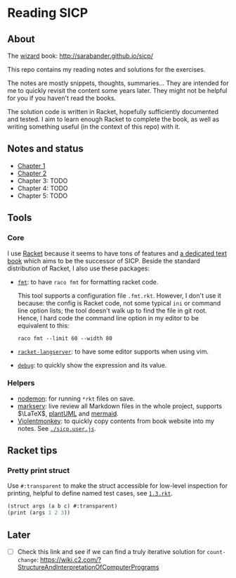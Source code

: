 # Reading SICP

## About

The [wizard][wiki] book: http://sarabander.github.io/sicp/

[wiki]: https://en.wikipedia.org/wiki/SICP

This repo contains my reading notes and solutions for the exercises.

The notes are mostly snippets, thoughts, summaries... They are intended for me
to quickly revisit the content some years later. They might not be helpful for
you if you haven't read the books.

The solution code is written in Racket, hopefully sufficiently documented and
tested. I aim to learn enough Racket to complete the book, as well as writing
something useful (in the context of this repo) with it.

## Notes and status

- [Chapter 1](./ch01/readme.md)
- [Chapter 2](./ch02/readme.md)
- Chapter 3: TODO
- Chapter 4: TODO
- Chapter 5: TODO

## Tools

### Core

I use [Racket](https://racket-lang.org) because it seems to have tons of
features and [a dedicated text book](https://htdp.org) which aims to be the
successor of SICP. Beside the standard distribution of Racket, I also use these
packages:

- [`fmt`](https://docs.racket-lang.org/fmt/): to have `raco fmt` for formatting
  racket code.

  This tool supports a configuration file `.fmt.rkt`. However, I don't use it
  because: the config is Racket code, not some typical `ini` or command line
  option lists; the tool doesn't walk up to find the file in git root. Hence, I
  hard code the command line option in my editor to be equivalent to this:

  ```
  raco fmt --limit 60 --width 80
  ```

- [`racket-langserver`](https://github.com/jeapostrophe/racket-langserver): to
  have some editor supports when using vim.
- [`debug`](https://docs.racket-lang.org/debug/index.html): to quickly show the
  expression and its value.

### Helpers

- [nodemon](https://nodemon.io): for running `*rkt` files on save.
- [markserv](https://github.com/markserv/markserv): live review all Markdown
  files in the whole project, supports $\LaTeX$,
  [plantUML](https://plantuml.com) and [mermaid](https://mermaid.js.org).
- [Violentmonkey](https://violentmonkey.github.io): to quickly copy contents
  from book website into my notes. See [`./sicp.user.js`](./sicp.user.js).

## Racket tips

### Pretty print struct

Use `#:transparent` to make the struct accessible for low-level inspection for
printing, helpful to define named test cases, see [`1.3.rkt`](./ch01/1.3.rkt).

```scheme
(struct args (a b c) #:transparent)
(print (args 1 2 3))
```

## Later

- [ ] Check this link and see if we can find a truly iterative solution for
      `count-change`:
      https://wiki.c2.com/?StructureAndInterpretationOfComputerPrograms
